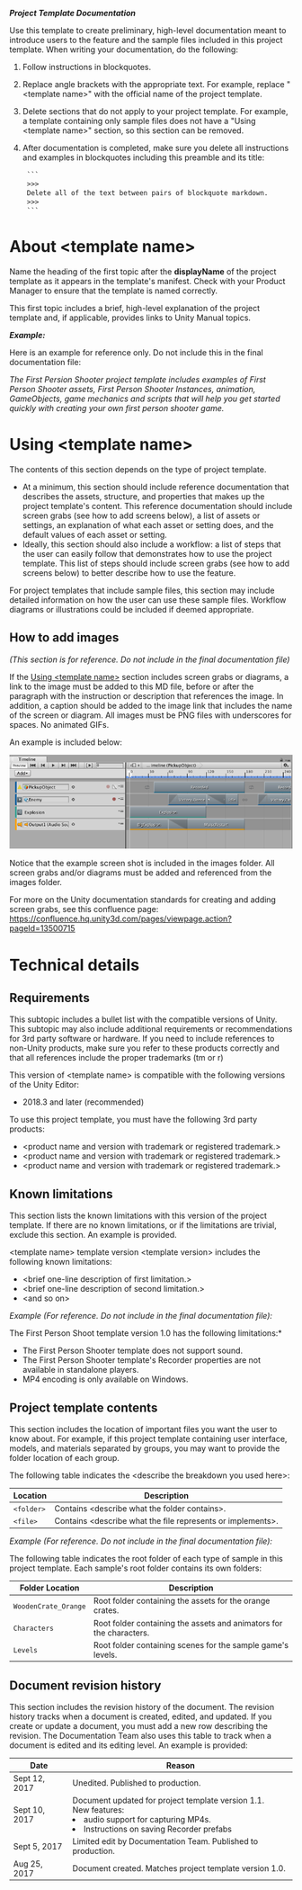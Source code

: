 >>>
**_Project Template Documentation_**

Use this template to create preliminary, high-level documentation meant to introduce users to the feature and the sample files included in this project template. When writing your documentation, do the following:

1. Follow instructions in blockquotes.

2. Replace angle brackets with the appropriate text. For example, replace "&lt;template name&gt;" with the official name of the project template.

3. Delete sections that do not apply to your project template. For example, a template containing only sample files does not have a "Using &lt;template name&gt;" section, so this section can be removed.

4. After documentation is completed, make sure you delete all instructions and examples in blockquotes including this preamble and its title:

        ```
        >>>
        Delete all of the text between pairs of blockquote markdown.
        >>>
        ```
>>>

# About &lt;template name&gt;

>>>
Name the heading of the first topic after the **displayName** of the project template as it appears in the template's manifest. Check with your Product Manager to ensure that the template is named correctly.

This first topic includes a brief, high-level explanation of the project template and, if applicable, provides links to Unity Manual topics.
>>>

**_Example:_**

>>>
Here is an example for reference only. Do not include this in the final documentation file:

*The First Persion Shooter project template includes examples of First Person Shooter assets, First Person Shooter Instances, animation, GameObjects, game mechanics and scripts that will help you get started quickly with creating your own first person shooter game.*
>>>

<a name="UsingProjectTemplate"></a>
# Using &lt;template name&gt;
>>>

The contents of this section depends on the type of project template.

* At a minimum, this section should include reference documentation that describes the assets, structure, and properties that makes up the project template's content. This reference documentation should include screen grabs (see how to add screens below), a list of assets or settings, an explanation of what each asset or setting does, and the default values of each asset or setting.
* Ideally, this section should also include a workflow: a list of steps that the user can easily follow that demonstrates how to use the project template. This list of steps should include screen grabs (see how to add screens below) to better describe how to use the feature.

For project templates that include sample files, this section may include detailed information on how the user can use these sample files. Workflow diagrams or illustrations could be included if deemed appropriate.

## How to add images

*(This section is for reference. Do not include in the final documentation file)*

If the [Using &lt;template name&gt;](#UsingProjectTemplate) section includes screen grabs or diagrams, a link to the image must be added to this MD file, before or after the paragraph with the instruction or description that references the image. In addition, a caption should be added to the image link that includes the name of the screen or diagram. All images must be PNG files with underscores for spaces. No animated GIFs.

An example is included below:

![A cinematic in the Timeline Editor window.](images/example.png)

Notice that the example screen shot is included in the images folder. All screen grabs and/or diagrams must be added and referenced from the images folder.

For more on the Unity documentation standards for creating and adding screen grabs, see this confluence page: https://confluence.hq.unity3d.com/pages/viewpage.action?pageId=13500715
>>>



# Technical details
## Requirements

>>>
This subtopic includes a bullet list with the compatible versions of Unity. This subtopic may also include additional requirements or recommendations for 3rd party software or hardware. If you need to include references to non-Unity products, make sure you refer to these products correctly and that all references include the proper trademarks (tm or r)
>>>

This version of &lt;template name&gt; is compatible with the following versions of the Unity Editor:

* 2018.3 and later (recommended)

To use this project template, you must have the following 3rd party products:

* &lt;product name and version with trademark or registered trademark.&gt;
* &lt;product name and version with trademark or registered trademark.&gt;
* &lt;product name and version with trademark or registered trademark.&gt;

## Known limitations
>>>
This section lists the known limitations with this version of the project template. If there are no known limitations, or if the limitations are trivial, exclude this section. An example is provided.
>>>

&lt;template name&gt; template version &lt;template version&gt; includes the following known limitations:

* &lt;brief one-line description of first limitation.&gt;
* &lt;brief one-line description of second limitation.&gt;
* &lt;and so on&gt;

>>>
*Example (For reference. Do not include in the final documentation file):*

The First Person Shoot template version 1.0 has the following limitations:*

* The First Person Shooter template does not support sound.
* The First Person Shooter template's Recorder properties are not available in standalone players.
* MP4 encoding is only available on Windows.
>>>

## Project template contents
>>>
This section includes the location of important files you want the user to know about. For example, if this project template containing user interface, models, and materials separated by groups, you may want to provide the folder location of each group.
>>>

The following table indicates the &lt;describe the breakdown you used here&gt;:

|Location|Description|
|---|---|
|`<folder>`|Contains &lt;describe what the folder contains&gt;.|
|`<file>`|Contains &lt;describe what the file represents or implements&gt;.|

>>>
*Example (For reference. Do not include in the final documentation file):*

The following table indicates the root folder of each type of sample in this project template. Each sample's root folder contains its own folders:

|Folder Location|Description|
|---|---|
|`WoodenCrate_Orange`|Root folder containing the assets for the orange crates.|
|`Characters`|Root folder containing the assets and animators for the characters.|
|`Levels`|Root folder containing scenes for the sample game's levels.|
>>>

## Document revision history
>>>
This section includes the revision history of the document. The revision history tracks when a document is created, edited, and updated. If you create or update a document, you must add a new row describing the revision.  The Documentation Team also uses this table to track when a document is edited and its editing level. An example is provided:

|Date|Reason|
|---|---|
|Sept 12, 2017|Unedited. Published to production.|
|Sept 10, 2017|Document updated for project template version 1.1.<br>New features: <li>audio support for capturing MP4s.<li>Instructions on saving Recorder prefabs|
|Sept 5, 2017|Limited edit by Documentation Team. Published to production.|
|Aug 25, 2017|Document created. Matches project template version 1.0.|
>>>
